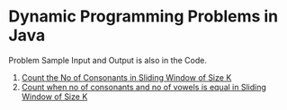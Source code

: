 # Dynamic Programming Problems in Java
Problem Sample Input and Output is also in the Code.
1. [Count the No of Consonants in Sliding Window of Size K](Consonants.java)
2. [Count when no of consonants and no of vowels is equal in Sliding Window of Size K](EqualVC.java)
